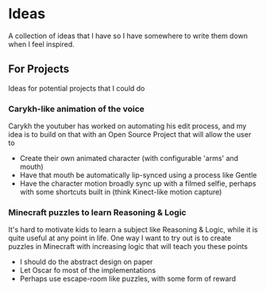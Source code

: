 # Ideas

A collection of ideas that I have so I have somewhere to write them down when I feel inspired.

## For Projects

Ideas for potential projects that I could do

### Carykh-like animation of the voice

Carykh the youtuber has worked on automating his edit process, and my idea is to build on that with an Open Source Project that will allow the user to
- Create their own animated character (with configurable 'arms' and mouth)
- Have that mouth be automatically lip-synced using a process like Gentle 
- Have the character motion broadly sync up with a filmed selfie, perhaps with some shortcuts built in (think Kinect-like motion capture)

### Minecraft puzzles to learn Reasoning & Logic

It's hard to motivate kids to learn a subject like Reasoning & Logic, while it is quite useful at any point in life.
One way I want to try out is to create puzzles in Minecraft with increasing logic that will teach you these points

- I should do the abstract design on paper
- Let Oscar fo most of the implementations
- Perhaps use escape-room like puzzles, with some form of reward